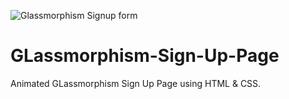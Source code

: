 ![Glassmorphism Signup form](https://github.com/creatoraashu/GLassmorphism-Sign-Up-Page/assets/130897584/cf6a6603-7e9c-486a-9a34-8ace1ffe66fe)

# GLassmorphism-Sign-Up-Page
Animated GLassmorphism Sign Up Page using HTML &amp; CSS.
